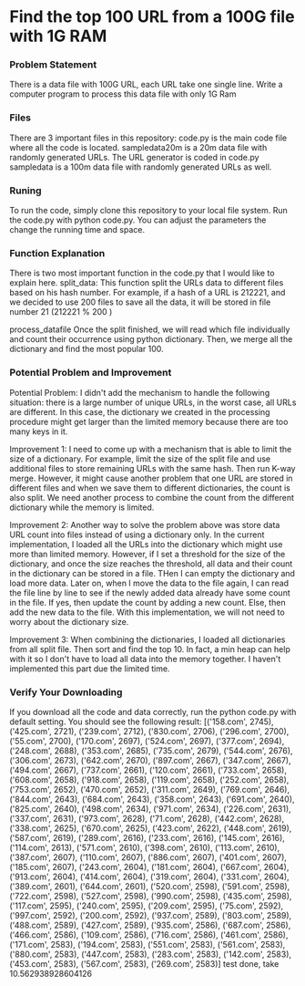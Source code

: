 # Find the top 100 URL from a 100G file with 1G RAM

### Problem Statement

There is a data file with 100G URL, each URL take one single line. Write a computer program to process this data file with only 1G Ram

### Files

There are 3 important files in this repository:
code.py is the main code file where all the code is located.
sampledata20m is a 20m data file with randomly generated URLs. The URL generator is coded in code.py
sampledata is a 100m data file with randomly generated URLs as well.

### Runing

To run the code, simply clone this repository to your local file system. Run the code.py with python code.py. You can adjust the parameters the change the running time and space.

### Function Explanation
There is two most important function in the code.py that I would like to explain here.
split_data:
  This function split the URLs data to different files based on his hash number. For example, if a hash of a URL is 212221, and we decided to use 200 files to save all the data,
  it will be stored in file number 21 (212221 % 200 )

process_datafile
  Once the split finished, we will read which file individually and count their occurrence using python dictionary. Then, we merge all the dictionary and find the most popular 100.

### Potential Problem and Improvement

Potential Problem: I didn't add the mechanism to handle the following situation: there is a large number of unique URLs, in the worst case, all URLs are different.
In this case, the dictionary we created in the processing procedure might get larger than the limited memory because there are too many keys in it.

Improvement 1: I need to come up with a mechanism that is able to limit the size of a dictionary. For example, limit the size of the split file and use additional files to store remaining URLs with the same hash. Then run K-way merge.
However, it might cause another problem that one URL are stored in different files and when we save them to different dictionaries, the count is also split. We need another process to combine 
the count from the different dictionary while the memory is limited.

Improvement 2: Another way to solve the problem above was store data URL count into files instead of using a dictionary only. In the current implementation, I loaded all the URLs into the dictionary which might use more than limited memory. However, if I set a threshold for the size of the dictionary, and once the size reaches the threshold, all data and their count in the dictionary can be stored in a file. THen I can empty the dictionary and load more data. Later on, when I move the data to the file again, I can read the file line by line to see if the newly added data already have some count in the file. If yes, then update the count by adding a new count.
Else, then add the new data to the file. With this implementation, we will not need to worry about the dictionary size.

Improvement 3: When combining the dictionaries, I loaded all dictionaries from all split file. Then sort and find the top 10. In fact, a min heap can help with it so I don't have to load all data into the memory together. 
I haven't implemented this part due the limited time.

### Verify Your Downloading
If you download all the code and data correctly, run the python code.py with default setting. You should see the following result:
[('158.com', 2745), ('425.com', 2721), ('239.com', 2712), ('830.com', 2706), ('296.com', 2700), ('55.com', 2700), ('170.com', 2697), ('524.com', 2697), ('377.com', 2694), ('248.com', 2688), ('353.com', 2685), ('735.com', 2679), ('544.com', 2676), ('306.com', 2673), ('642.com', 2670), ('897.com', 2667), ('347.com', 2667), ('494.com', 2667), ('737.com', 2661), ('120.com', 2661), ('733.com', 2658), ('608.com', 2658), ('918.com', 2658), ('119.com', 2658), ('252.com', 2658), ('753.com', 2652), ('470.com', 2652), ('311.com', 2649), ('769.com', 2646), ('844.com', 2643), ('684.com', 2643), ('358.com', 2643), ('691.com', 2640), ('825.com', 2640), ('498.com', 2634), ('971.com', 2634), ('226.com', 2631), ('337.com', 2631), ('973.com', 2628), ('71.com', 2628), ('442.com', 2628), ('338.com', 2625), ('670.com', 2625), ('423.com', 2622), ('448.com', 2619), ('587.com', 2619), ('289.com', 2616), ('233.com', 2616), ('145.com', 2616), ('114.com', 2613), ('571.com', 2610), ('398.com', 2610), ('113.com', 2610), ('387.com', 2607), ('110.com', 2607), ('886.com', 2607), ('401.com', 2607), ('185.com', 2607), ('243.com', 2604), ('181.com', 2604), ('667.com', 2604), ('913.com', 2604), ('414.com', 2604), ('319.com', 2604), ('331.com', 2604), ('389.com', 2601), ('644.com', 2601), ('520.com', 2598), ('591.com', 2598), ('722.com', 2598), ('527.com', 2598), ('990.com', 2598), ('435.com', 2598), ('117.com', 2595), ('240.com', 2595), ('209.com', 2595), ('75.com', 2592), ('997.com', 2592), ('200.com', 2592), ('937.com', 2589), ('803.com', 2589), ('488.com', 2589), ('427.com', 2589), ('935.com', 2586), ('687.com', 2586), ('466.com', 2586), ('109.com', 2586), ('716.com', 2586), ('461.com', 2586), ('171.com', 2583), ('194.com', 2583), ('551.com', 2583), ('561.com', 2583), ('880.com', 2583), ('447.com', 2583), ('283.com', 2583), ('142.com', 2583), ('453.com', 2583), ('567.com', 2583), ('269.com', 2583)]
test done, take 10.562938928604126

